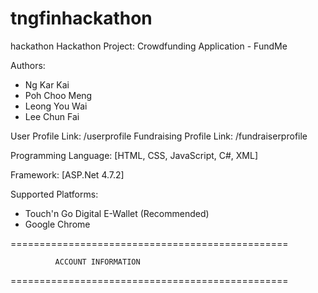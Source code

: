 # tngfinhackathon
hackathon
Hackathon Project: Crowdfunding Application - FundMe

Authors: 
  - Ng Kar Kai
  - Poh Choo Meng
  - Leong You Wai
  - Lee Chun Fai

User Profile Link: /userprofile
Fundraising Profile Link: /fundraiserprofile

Programming Language: 
[HTML, CSS, JavaScript, C#, XML]

Framework: 
[ASP.Net 4.7.2]

Supported Platforms: 
  - Touch'n Go Digital E-Wallet (Recommended)
  - Google Chrome 

================================================
              
              ACCOUNT INFORMATION

================================================

